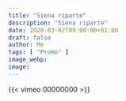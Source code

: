 ```yaml
---
title: "Siena riparte"
description: "Siena riparte"
date: 2020-03-02T09:00:00+01:00
draft: false
author: Me
tags: [ "Promo" ]
image_webp:
image:
---
```


{{< vimeo 00000000 >}}
